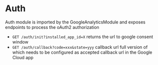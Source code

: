 # Auth

Auth module is imported by the GoogleAnalyticsModule and exposes endpoints
to process the oAuth2 authorization

- `GET /auth/init?installed_app_id=X` returns the url to google consent window
- `GET /auth/callback?code=xxx&state=yyy` callback url full version of which needs to be configured as accepted callback url in the Google Cloud app
